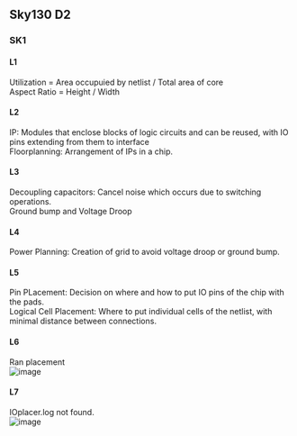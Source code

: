## Sky130 D2
### SK1
#### L1
Utilization = Area occupuied by netlist / Total area of core\
Aspect Ratio = Height / Width
#### L2
IP: Modules that enclose blocks of logic circuits and can be reused, with IO pins extending from them to interface\
Floorplanning: Arrangement of IPs in a chip.
#### L3
Decoupling capacitors: Cancel noise which occurs due to switching operations.\
Ground bump and Voltage Droop
#### L4
Power Planning: Creation of grid to avoid voltage droop or ground bump.
#### L5
Pin PLacement: Decision on where and how to put IO pins of the chip with the pads.\
Logical Cell Placement: Where to put individual cells of the netlist, with minimal distance between connections.
#### L6
Ran placement\
![image](https://github.com/mkhaliq12/RS_ChipDesign/assets/139871694/adcc14fb-8b21-4e71-876b-61f3900b5438)
#### L7
IOplacer.log not found.\
![image](https://github.com/mkhaliq12/RS_ChipDesign/assets/139871694/6f3c3f61-a8e2-44c5-921f-19ea7ee64d9d)


